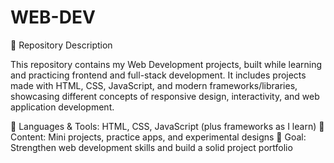 # WEB-DEV
📌 Repository Description

This repository contains my Web Development projects, built while learning and practicing frontend and full-stack development. It includes projects made with HTML, CSS, JavaScript, and modern frameworks/libraries, showcasing different concepts of responsive design, interactivity, and web application development.

🔹 Languages & Tools: HTML, CSS, JavaScript (plus frameworks as I learn)
🔹 Content: Mini projects, practice apps, and experimental designs
🔹 Goal: Strengthen web development skills and build a solid project portfolio
